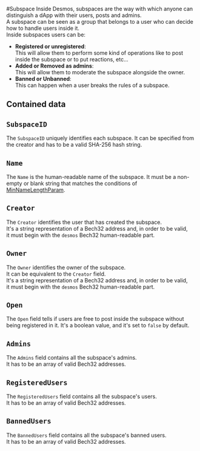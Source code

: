 #Subspace
Inside Desmos, subspaces are the way with which anyone can distinguish a dApp with their users, posts and admins.  
A subspace can be seen as a group that belongs to a user who can decide how to handle users inside it.  
Inside subspaces users can be:
 - **Registered or unregistered**:  
   This will allow them to perform some kind of operations like to post inside the subspace 
   or to put reactions, etc...
 - **Added or Removed as admins**:   
   This will allow them to moderate the subspace alongside the owner.
 - **Banned or Unbanned**:   
   This can happen when a user breaks the rules of a subspace. 
   
## Contained data

## `SubspaceID`
The `SubspaceID` uniquely identifies each subspace. It can be specified from the creator and has to be a valid
SHA-256 hash string.

## `Name`
The `Name` is the human-readable name of the subspace. It must be a non-empty or blank string that matches the conditions
of [MinNameLengthParam]().

## `Creator`
The `Creator` identifies the user that has created the subspace.  
It's a string representation of a Bech32 address and, in order to be valid,   
it must begin with the `desmos` Bech32 human-readable part.

## `Owner`
The `Owner` identifies the owner of the subspace.   
It can be equivalent to the `Creator` field.  
It's a string representation of a Bech32 address and, in order to be valid,   
it must begin with the `desmos` Bech32 human-readable part.

## `Open`
The `Open` field tells if users are free to post inside the subspace without being registered in it.
It's a boolean value, and it's set to `false` by default.

## `Admins`
The `Admins` field contains all the subspace's admins.   
It has to be an array of valid Bech32 addresses.

## `RegisteredUsers`
The `RegisteredUsers` field contains all the subspace's users.   
It has to be an array of valid Bech32 addresses.

## `BannedUsers`
The `BannedUsers` field contains all the subspace's banned users.   
It has to be an array of valid Bech32 addresses.
